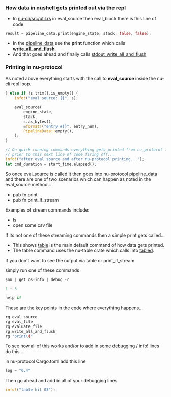 ### How data in nushell gets printed out via the repl

* In [nu-cli/src/util.rs](https://github.com/nushell/nushell/blob/main/crates/nu-cli/src/util.rs) in eval_source then eval_block there is this line of code

```rust
result = pipeline_data.print(engine_state, stack, false, false);
```

* In the
[pipeline_data](https://github.com/nushell/nushell/blob/main/crates/nu-protocol/src/pipeline_data.rs) see the **print** function which calls **write_all_and_flush**.  
* And that goes ahead and finally calls [stdout_write_all_and_flush](https://github.com/nushell/nushell/blob/main/crates/nu-utils/src/utils.rs)

### Printing in nu-protocol

As noted above everything starts with the call to **eval_source** inside the nu-cli repl loop.

```rust
} else if !s.trim().is_empty() {
    info!("eval source: {}", s);

    eval_source(
        engine_state,
        stack,
        s.as_bytes(),
        &format!("entry #{}", entry_num),
        PipelineData::empty(),
    );
}

// On quick running commands everything gets printed from nu_protocol first
// prior to this next line of code firing off...
info!("after eval source and after nu-protocol printing...");
let cmd_duration = start_time.elapsed();
```

So once eval_source is called it then goes into nu-protocol [pipeline_data](https://github.com/nushell/nushell/blob/main/crates/nu-protocol/src/pipeline_data.rs) and there are one of two scenarios which can happen as noted in the eval_source method...

* pub fn print
* pub fn print_if_stream

Examples of stream commands include:
* ls
* open some csv file

If its not one of these streaming commands then a simple print gets called...

* This shows [table](https://github.com/nushell/nushell/blob/main/crates/nu-command/src/viewers/table.rs) is the main default command of how data gets printed.
* The table command uses the nu-table crate which calls into [tabled](https://github.com/zhiburt/tabled).

If you don't want to see the output via table or print_if_stream   

simply run one of these commands

```rust
$nu | get os-info | debug -r
```

```rust
1 + 3
```

```rust
help if
```

These are the key points in the code where everything happens...

```rust
rg eval_source
rg eval_file
rg evaluate_file
rg write_all_and_flush
rg "print\("
```

To see how all of this works and/or to add in some debugging / info! lines do this...

in nu-protocol Cargo.toml add this line

```rust
log = "0.4"
```

Then go ahead and add in all of your debugging lines

```rust
info!("table hit 03");
```
